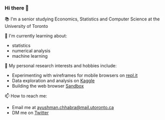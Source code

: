 ### Hi there 👋

📚 I'm a senior studying Economics, Statistics and Computer Science at the University of Toronto

🌱 I'm currently learning about:
- statistics
- numerical analysis
- machine learning

🧠 My personal research interests and hobbies include:
- Experimenting with wireframes for mobile browsers on [repl.it](https://repl.it/@ayushmxn/wireframes)
- Data exploration and analysis on [Kaggle](https://www.kaggle.com/ayushmxn)
- Building the web browser [Sandbox](https://repl.it/@ayushmxn/sandbox)

📫 How to reach me:
- Email me at ayushman.chhabra@mail.utoronto.ca
- DM me on [Twitter](https://twitter.com/ayushmxn)

